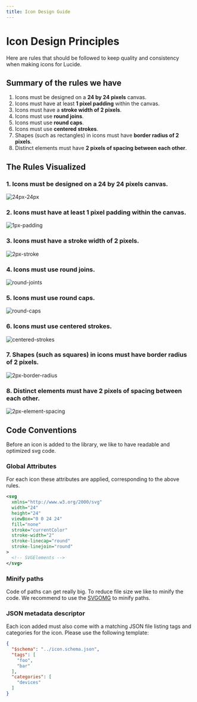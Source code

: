 ```yaml
---
title: Icon Design Guide
---
```


# Icon Design Principles

Here are rules that should be followed to keep quality and consistency when making icons for Lucide.

## Summary of the rules we have

1. Icons must be designed on a **24 by 24 pixels** canvas.
2. Icons must have at least **1 pixel padding** within the canvas.
3. Icons must have a **stroke width of 2 pixels**.
4. Icons must use **round joins**.
5. Icons must use **round caps**.
6. Icons must use **centered strokes**.
7. Shapes (such as rectangles) in icons must have **border radius of 2 pixels**.
8. Distinct elements must have **2 pixels of spacing between each other**.

## The Rules Visualized

### 1. Icons must be designed on a 24 by 24 pixels canvas.

![24px-24px](images/24px-24px.png?raw=true "24px-24px")

### 2. Icons must have at least 1 pixel padding within the canvas.

![1px-padding](images/1px-padding.png?raw=true "1px-padding")

### 3. Icons must have a stroke width of 2 pixels.

![2px-stroke](images/2px-stroke.png?raw=true "2px-stroke")

### 4. Icons must use round joins.

![round-joints](images/round-joints.png?raw=true "round-joints")

### 5. Icons must use round caps.

![round-caps](images/round-caps.png?raw=true "round-caps")

### 6. Icons must use centered strokes.

![centered-strokes](images/centered-strokes.png?raw=true "centered-strokes")

### 7. Shapes (such as squares) in icons must have border radius of 2 pixels.

![2px-border-radius](images/2px-border-radius.png?raw=true "2px-border-radius")

### 8. Distinct elements must have 2 pixels of spacing between each other.

![2px-element-spacing](images/2px-element-spacing.png?raw=true "2px-element-spacing")

## Code Conventions

Before an icon is added to the library, we like to have readable and optimized svg code.

### Global Attributes

For each icon these attributes are applied, corresponding to the above rules.

```xml
<svg
  xmlns="http://www.w3.org/2000/svg"
  width="24"
  height="24"
  viewBox="0 0 24 24"
  fill="none"
  stroke="currentColor"
  stroke-width="2"
  stroke-linecap="round"
  stroke-linejoin="round"
>
  <!-- SVGElements -->
</svg>
```

### Minify paths

Code of paths can get really big.
To reduce file size we like to minify the code.
We recommend to use the [SVGOMG](https://jakearchibald.github.io/svgomg/) to minify paths.

### JSON metadata descriptor

Each icon added must also come with a matching JSON file listing tags and categories for the icon.
Please use the following template:

```json
{
  "$schema": "../icon.schema.json",
  "tags": [
    "foo",
    "bar"
  ],
  "categories": [
    "devices"
  ]
}
```

